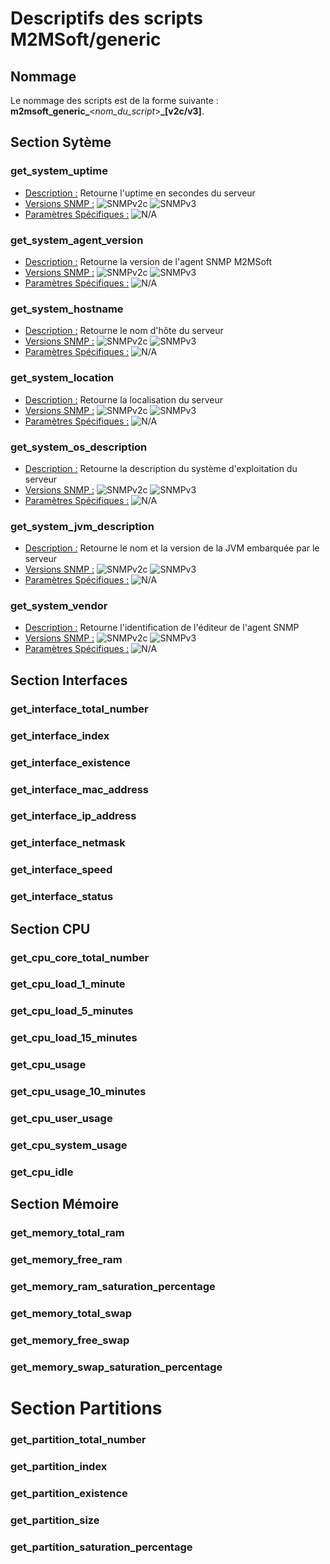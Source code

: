 # Descriptifs des scripts M2MSoft/generic

## Nommage
Le nommage des scripts est de la forme suivante : **m2msoft_generic_**<*nom_du_script*\>**_[v2c/v3]**.

## Section Sytème

### get_system_uptime
  * <u>Description :</u> Retourne l'uptime en secondes du serveur
  * <u>Versions SNMP :</u> ![SNMPv2c](https://custom-icon-badges.demolab.com/badge/SNMPv2c-royalblue.svg?logo=activity&logoSource=feather) ![SNMPv3](https://custom-icon-badges.demolab.com/badge/SNMPv3-olivedrab.svg?logo=activity&logoSource=feather)
  * <u>Paramètres Spécifiques :</u> ![N/A](https://custom-icon-badges.demolab.com/badge/N/A-green.svg)

### get_system_agent_version
  * <u>Description :</u> Retourne la version de l'agent SNMP M2MSoft
  * <u>Versions SNMP :</u> ![SNMPv2c](https://custom-icon-badges.demolab.com/badge/SNMPv2c-royalblue.svg?logo=activity&logoSource=feather) ![SNMPv3](https://custom-icon-badges.demolab.com/badge/SNMPv3-olivedrab.svg?logo=activity&logoSource=feather)
  * <u>Paramètres Spécifiques :</u> ![N/A](https://custom-icon-badges.demolab.com/badge/N/A-green.svg)

### get_system_hostname
  * <u>Description :</u> Retourne le nom d'hôte du serveur
  * <u>Versions SNMP :</u> ![SNMPv2c](https://custom-icon-badges.demolab.com/badge/SNMPv2c-royalblue.svg?logo=activity&logoSource=feather) ![SNMPv3](https://custom-icon-badges.demolab.com/badge/SNMPv3-olivedrab.svg?logo=activity&logoSource=feather)
  * <u>Paramètres Spécifiques :</u> ![N/A](https://custom-icon-badges.demolab.com/badge/N/A-green.svg)

### get_system_location
  * <u>Description :</u> Retourne la localisation du serveur
  * <u>Versions SNMP :</u> ![SNMPv2c](https://custom-icon-badges.demolab.com/badge/SNMPv2c-royalblue.svg?logo=activity&logoSource=feather) ![SNMPv3](https://custom-icon-badges.demolab.com/badge/SNMPv3-olivedrab.svg?logo=activity&logoSource=feather)
  * <u>Paramètres Spécifiques :</u> ![N/A](https://custom-icon-badges.demolab.com/badge/N/A-green.svg)

### get_system_os_description
  * <u>Description :</u> Retourne la description du système d'exploitation du serveur
  * <u>Versions SNMP :</u> ![SNMPv2c](https://custom-icon-badges.demolab.com/badge/SNMPv2c-royalblue.svg?logo=activity&logoSource=feather) ![SNMPv3](https://custom-icon-badges.demolab.com/badge/SNMPv3-olivedrab.svg?logo=activity&logoSource=feather)
  * <u>Paramètres Spécifiques :</u> ![N/A](https://custom-icon-badges.demolab.com/badge/N/A-green.svg)

### get_system_jvm_description
  * <u>Description :</u> Retourne le nom et la version de la JVM embarquée par le serveur
  * <u>Versions SNMP :</u> ![SNMPv2c](https://custom-icon-badges.demolab.com/badge/SNMPv2c-royalblue.svg?logo=activity&logoSource=feather) ![SNMPv3](https://custom-icon-badges.demolab.com/badge/SNMPv3-olivedrab.svg?logo=activity&logoSource=feather)
  * <u>Paramètres Spécifiques :</u> ![N/A](https://custom-icon-badges.demolab.com/badge/N/A-green.svg)

### get_system_vendor
  * <u>Description :</u> Retourne l'identification de l'éditeur de l'agent SNMP
  * <u>Versions SNMP :</u> ![SNMPv2c](https://custom-icon-badges.demolab.com/badge/SNMPv2c-royalblue.svg?logo=activity&logoSource=feather) ![SNMPv3](https://custom-icon-badges.demolab.com/badge/SNMPv3-olivedrab.svg?logo=activity&logoSource=feather)
  * <u>Paramètres Spécifiques :</u> ![N/A](https://custom-icon-badges.demolab.com/badge/N/A-green.svg)

## Section Interfaces

### get_interface_total_number

### get_interface_index

### get_interface_existence

### get_interface_mac_address

### get_interface_ip_address

### get_interface_netmask

### get_interface_speed

### get_interface_status


## Section CPU

### get_cpu_core_total_number

### get_cpu_load_1_minute

### get_cpu_load_5_minutes

### get_cpu_load_15_minutes

### get_cpu_usage

### get_cpu_usage_10_minutes

### get_cpu_user_usage

### get_cpu_system_usage

### get_cpu_idle


## Section Mémoire

### get_memory_total_ram

### get_memory_free_ram

### get_memory_ram_saturation_percentage

### get_memory_total_swap

### get_memory_free_swap

### get_memory_swap_saturation_percentage


# Section Partitions

### get_partition_total_number

### get_partition_index

### get_partition_existence

### get_partition_size

### get_partition_saturation_percentage

